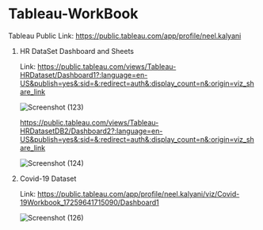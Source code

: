 # Tableau-WorkBook

Tableau Public Link: https://public.tableau.com/app/profile/neel.kalyani

1) HR DataSet Dashboard and Sheets

   Link: https://public.tableau.com/views/Tableau-HRDataset/Dashboard1?:language=en-US&publish=yes&:sid=&:redirect=auth&:display_count=n&:origin=viz_share_link

   ![Screenshot (123)](https://github.com/user-attachments/assets/6c919ebd-a3b9-43e6-b337-a4aa8b46772d)

   https://public.tableau.com/views/Tableau-HRDatasetDB2/Dashboard2?:language=en-US&publish=yes&:sid=&:redirect=auth&:display_count=n&:origin=viz_share_link

   ![Screenshot (124)](https://github.com/user-attachments/assets/b55b836e-0d2e-45fb-bf8b-77f49454a211)

2) Covid-19 Dataset

   Link: https://public.tableau.com/app/profile/neel.kalyani/viz/Covid-19Workbook_17259641715090/Dashboard1

   ![Screenshot (126)](https://github.com/user-attachments/assets/692d478f-3083-40dd-918a-4e94ca55ce81)

